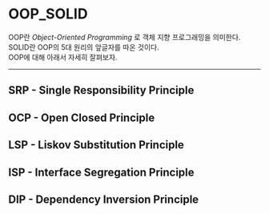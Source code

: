 # OOP_SOLID
OOP란 *Object-Oriented Programming* 로 객체 지향 프로그래밍을 의미한다.   
SOLID란 OOP의 5대 원리의 앞글자를 따온 것이다.  
OOP에 대해 아래서 자세히 잘펴보자.
***
## SRP - Single Responsibility Principle

## OCP - Open Closed Principle

## LSP - Liskov Substitution Principle

## ISP - Interface Segregation Principle

## DIP - Dependency Inversion Principle
